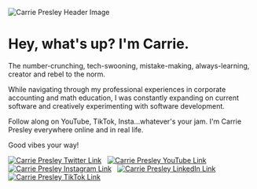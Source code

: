 ![Carrie Presley Header Image](https://res.cloudinary.com/carriepresley/image/upload/v1611291159/carriepresley/GitHub%20/Github_zew2hd.png)


# Hey, what's up? I'm Carrie.

The number-crunching, tech-swooning, mistake-making, always-learning, creator and rebel to the norm.

While navigating through my professional experiences in corporate accounting and math education, I was constantly expanding on current software and creatively experimenting with software development.

Follow along on YouTube, TikTok, Insta...whatever's your jam. I'm Carrie Presley everywhere online and in real life.

Good vibes your way!

[![Carrie Presley Twitter Link][1.image]][1.link]&nbsp;&nbsp;
[![Carrie Presley YouTube Link][2.image]][2.link]&nbsp;&nbsp;
[![Carrie Presley Instagram Link][3.image]][3.link]&nbsp;&nbsp;
[![Carrie Presley LinkedIn Link][4.image]][4.link]&nbsp;&nbsp;
[![Carrie Presley TikTok Link][5.image]][5.link]&nbsp;&nbsp;


[1.image]: https://res.cloudinary.com/carriepresley/image/upload/v1609620274/carriepresley/GitHub%20/twitter_sdoify.png (twitter) 
[2.image]: https://res.cloudinary.com/carriepresley/image/upload/v1609620273/carriepresley/GitHub%20/youtube_1_vegmnh.png (youtube)
[3.image]: https://res.cloudinary.com/carriepresley/image/upload/v1609620269/carriepresley/GitHub%20/instagram_1_mg4fun.png (insta)
[4.image]: https://res.cloudinary.com/carriepresley/image/upload/v1609620268/carriepresley/GitHub%20/linkedin_e2sugh.png (linkedin)
[5.image]: https://res.cloudinary.com/carriepresley/image/upload/v1609620271/carriepresley/GitHub%20/tik-tok_3_rdg2v7.png (tiktok)


[1.link]: http://www.twitter.com/carriepresley15
[2.link]: http://www.youtube.com/carriepresley
[3.link]: https://www.instagram.com/carriepresley
[4.link]: http://www.linkedin.com/in/carriepresley
[5.link]: https://www.tiktok.com/@carriepresley?lang=en





